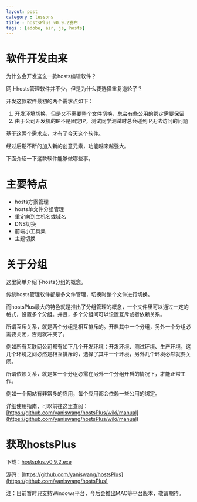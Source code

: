 ```yaml
---
layout: post
category : lessons
title : hostsPlus v0.9.2发布
tags : [adobe, air, js, hosts]
---
```


# 软件开发由来

为什么会开发这么一款hosts编辑软件？

网上hosts管理软件并不少，但是为什么要选择重复造轮子？

开发这款软件最初的两个需求点如下：

1. 开发环境切换，但是又不需要整个文件切换，总会有些公用的绑定需要保留
2. 由于公司开发机的IP不是固定IP，测试同学测试时总会碰到IP无法访问的问题

基于这两个需求点，才有了今天这个软件。

经过后期不断的加入新的创意元素，功能越来越强大。

下面介绍一下这款软件能够做哪些事。


# 主要特点

* hosts方案管理
* hosts单文件分组管理
* 重定向到主机名或域名
* DNS切换
* 前端小工具集
* 主题切换

# 关于分组

这里简单介绍下hosts分组的概念。

传统hosts管理软件都是多文件管理，切换时整个文件进行切换。

而hostsPlus最大的特色就是推出了分组管理的概念，一个文件里可以通过一定的格式，设置多个分组。并且，多个分组间可以设置互斥或者依赖关系。

所谓互斥关系，就是两个分组是相互排斥的。开启其中一个分组，另外一个分组必需要关闭，否则就冲突了。

例如所有互联网公司都有如下几个开发环境：开发环境、测试环境、生产环境，这几个环境之间必然是相互排斥的，选择了其中一个环境，另外几个环境必然就要关闭。

所谓依赖关系，就是某一个分组必需在另外一个分组开启的情况下，才能正常工作。

例如一个网站有非常多的应用，每个应用都会依赖一些公用的绑定。

详细使用指南，可以前往这里查阅：[https://github.com/yaniswang/hostsPlus/wiki/manual](https://github.com/yaniswang/hostsPlus/wiki/manual)

# 获取hostsPlus

下载：[hostsplus.v0.9.2.exe](/down/hostsplus.v0.9.2.exe)

源码：[https://github.com/yaniswang/hostsPlus](https://github.com/yaniswang/hostsPlus)

注：目前暂时只支持Windows平台，今后会推出MAC等平台版本，敬请期待。